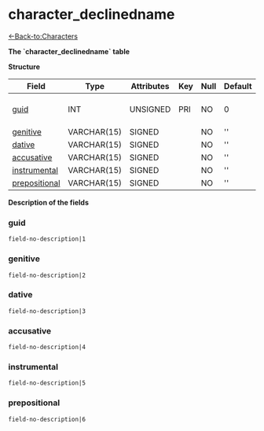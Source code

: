 # character\_declinedname

[<-Back-to:Characters](database-characters.md)

**The \`character\_declinedname\` table**

**Structure**

| Field              | Type        | Attributes | Key | Null | Default | Extra | Comment                  |
| ------------------ | ----------- | ---------- | --- | ---- | ------- | ----- | ------------------------ |
| [guid][1]          | INT         | UNSIGNED   | PRI | NO   | 0       |       | Global Unique Identifier |
| [genitive][2]      | VARCHAR(15) | SIGNED     |     | NO   | ''      |       |                          |
| [dative][3]        | VARCHAR(15) | SIGNED     |     | NO   | ''      |       |                          |
| [accusative][4]    | VARCHAR(15) | SIGNED     |     | NO   | ''      |       |                          |
| [instrumental][5]  | VARCHAR(15) | SIGNED     |     | NO   | ''      |       |                          |
| [prepositional][6] | VARCHAR(15) | SIGNED     |     | NO   | ''      |       |                          |

[1]: #guid
[2]: #genitive
[3]: #dative
[4]: #accusative
[5]: #instrumental
[6]: #prepositional

**Description of the fields**

### guid

`field-no-description|1`

### genitive

`field-no-description|2`

### dative

`field-no-description|3`

### accusative

`field-no-description|4`

### instrumental

`field-no-description|5`

### prepositional

`field-no-description|6`
